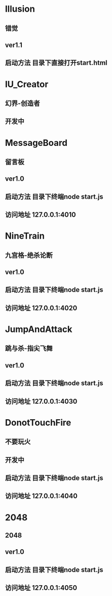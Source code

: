 # Illusion 
## 错觉 
## ver1.1
## 启动方法  目录下直接打开start.html

# IU_Creator
## 幻界-创造者
## 开发中

# MessageBoard 
## 留言板 
## ver1.0
## 启动方法  目录下终端node start.js
## 访问地址  127.0.0.1:4010

# NineTrain
## 九宫格-绝杀论断
## ver1.0
## 启动方法  目录下终端node start.js
## 访问地址  127.0.0.1:4020

# JumpAndAttack
## 跳与杀-指尖飞舞
## ver1.0
## 启动方法  目录下终端node start.js
## 访问地址  127.0.0.1:4030

# DonotTouchFire
## 不要玩火
## 开发中
## 启动方法  目录下终端node start.js
## 访问地址  127.0.0.1:4040

# 2048
## 2048
## ver1.0
## 启动方法  目录下终端node start.js
## 访问地址  127.0.0.1:4050
